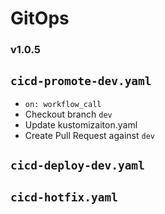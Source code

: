# GitOps

### v1.0.5

## `cicd-promote-dev.yaml`
- `on: workflow_call`
- Checkout branch `dev`
- Update kustomizaiton.yaml
- Create Pull Request against `dev`

## `cicd-deploy-dev.yaml`


## `cicd-hotfix.yaml`
